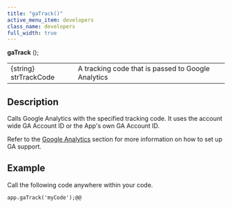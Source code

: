 ```yaml
---
title: "gaTrack()"
active_menu_item: developers
class_name: developers
full_width: true
---
```



**gaTrack** ();

<table>
<tr>
<td width="142">
{string} strTrackCode

</td>
<td width="15">
</td>
<td width="723">
A tracking code that is passed to Google Analytics

</td>
</tr>
</table>

## Description

Calls Google Analytics with the specified tracking code. It uses the account wide GA Account ID or the App's own GA Account ID.

Refer to the [Google Analytics](../../../product-guide/advanced-features/google-analytics/) section for more information on how to set up GA support.

## Example

Call the following code anywhere within your code.

    app.gaTrack('myCode');@@
   

